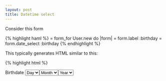 ```yaml
---
layout: post
title: Datetime select
---
```


Consider this form

{% highlight haml %}
= form_for User.new do |form|
  = form.label :birthday
  = form.date_select :birthday
{% endhighlight %}

This typically generates HTML similar to this:

{% highlight html %}
<form accept-charset="UTF-8" action="/users" method="post">
  <label for="user_birthdate">Birthdate</label>
  <select id="user_birthdate_3i" name="user[birthday(3i)]"><option>Day</option>
  <select id="user_birthdate_2i" name="user[birthday(2i)]"><option>Month</option>
  <select id="user_birthdate_1i" name="user[birthday(1i)]"><option>Year</option>
</form>
{% endhighlight %}

There are two problems with this code:
  - The label does not actually point to any of the selects. Select ids are
    different from labels for attribute.
  - There are 3 separate selects for a single database fields that could go in
    any arbitrary order.

Both problems make these types of fields super inconvenient to access from
capybara/cucumber tests. Your trivial `select "1986/08/25", from: "Birthday"`
is not gonna work.

So, I came up with custom step for these kind of things:


{% highlight ruby %}
When /^I fill in "(.*?)" date field with "(.*?)"$/ do |field_name, date_components|
  label = find("label", text: field_name)
  select_base_id = label[:for]
  date_components.split(",").each_with_index do |value, index|
    select value.strip, from: "#{select_base_id}_#{index+1}i"
  end
end
{% endhighlight %}


So you can use it like this:

{% highlight gherkin %}
When I fill in "Birthdate" fate field with "25, Aug, 1986"
{% endhighlight %}
